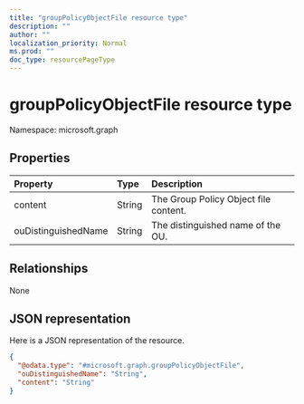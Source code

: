 ```yaml
---
title: "groupPolicyObjectFile resource type"
description: ""
author: ""
localization_priority: Normal
ms.prod: ""
doc_type: resourcePageType
---
```


# groupPolicyObjectFile resource type


Namespace: microsoft.graph



## Properties
|Property|Type|Description|
|:---|:---|:---|
|content|String|The Group Policy Object file content.|
|ouDistinguishedName|String|The distinguished name of the OU.|

## Relationships
None

## JSON representation
Here is a JSON representation of the resource.
<!-- {
  "blockType": "resource",
  "@odata.type": "microsoft.graph.groupPolicyObjectFile"
}
-->
``` json
{
  "@odata.type": "#microsoft.graph.groupPolicyObjectFile",
  "ouDistinguishedName": "String",
  "content": "String"
}
```

